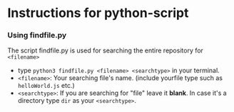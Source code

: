 # Instructions for python-script

### Using findfile.py
The script findfile.py is used for searching the entire repository for `<filename>`
- type `python3 findfile.py <filename> <searchtype>` in your terminal.
- `<filename>`: Your searching file's name. (include yourfile type such as `helloWorld.js` etc.)
- `<searchtype>`: If you are searching for "file" leave it __blank__. In case it's a directory type `dir` as your `<searchtype>`.
